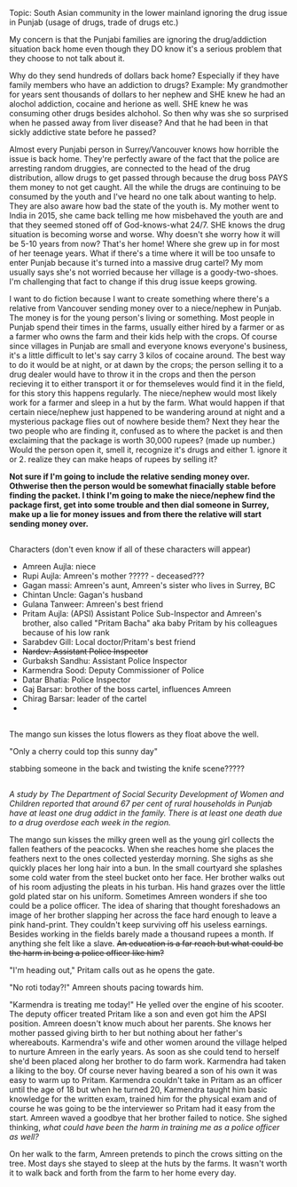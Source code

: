 Topic: South Asian community in the lower mainland ignoring the drug issue in Punjab (usage of drugs, trade of drugs etc.)

My concern is that the Punjabi families are ignoring the drug/addiction situation back home even though they DO know it's a serious problem that they choose to not talk about it. 

Why do they send hundreds of dollars back home? Especially if they have family members who have an addiction to drugs? Example: My grandmother for years sent thousands of dollars to her nephew and SHE knew he had an alochol addiction, cocaine and herione as well. SHE knew he was consuming other drugs besides alchohol. So then why was she so surprised when he passed away from liver disease? And that he had been in that sickly addictive state before he passed?

Almost every Punjabi person in Surrey/Vancouver knows how horrible the issue is back home. They're perfectly aware of the fact that the police are arresting random druggies, are connected to the head of the drug distribution, allow drugs to get passed through because the drug boss PAYS them money to not get caught. All the while the drugs are continuing to be consumed by the youth and I've heard no one talk about wanting to help. They are also aware how bad the state of the youth is. My mother went to India in 2015, she came back telling me how misbehaved the youth are and that they seemed stoned off of God-knows-what 24/7. SHE knows the drug situation is becoming worse and worse. Why doesn't she worry how it will be 5-10 years from now? That's her home! Where she grew up in for most of her teenage years. What if there's a time where it will be too unsafe to enter Punjab because it's turned into a massive drug cartel? My mom usually says she's not worried because her village is a goody-two-shoes. I'm challenging that fact to change if this drug issue keeps growing. 


I want to do fiction because I want to create something where there's a relative from Vancouver sending money over to a niece/nephew in Punjab. The money is for the young person's living or something. Most people in Punjab spend their times in the farms, usually either  hired by a farmer or as a farmer who owns the farm and their kids help with the crops. Of course since villages in Punjab are small and everyone knows everyone's business, it's a little difficult to let's say carry 3 kilos of cocaine around. The best way to do it would be at night, or at dawn by the crops; the person selling it to a drug dealer would have to throw it in the crops and then the person recieving it to either transport it or for themseleves would find it in the field, for this story this happens regularly. The niece/nephew would most likely work for a farmer and sleep in a hut by the farm. What would happen if that certain niece/nephew just happened to be wandering around at night and a mysterious package flies out of nowhere beside them? Next they hear the two people who are finding it, confused as to where the packet is and then exclaiming that the package is worth 30,000 rupees? (made up number.) Would the person open it, smell it, recognize it's drugs and either 1. ignore it or 2. realize they can make heaps of rupees by selling it? 

**Not sure if I'm going to include the relative sending money over. Othwerise then the person would be somewhat finacially stable before finding the packet. I think I'm going to make the niece/nephew find the package first, get into some trouble and then dial someone in Surrey, make up a lie for money issues and from there the relative will start sending money over.** 
##

Characters (don't even know if all of these characters will appear)
- Amreen Aujla: niece
- Rupi Aujla: Amreen's mother ????? - deceased???
- Gagan massi: Amreen's aunt, Amreen's sister who lives in Surrey, BC
- Chintan Uncle: Gagan's husband
- Gulana Tanweer: Amreen's best friend
- Pritam Aujla: (APSI) Assistant Police Sub-Inspector and Amreen's brother, also called "Pritam Bacha" aka baby Pritam by his     colleagues because of his low rank
- Sarabdev Gill: Local doctor/Pritam's best friend
- ~~Nardev: Assistant Police Inspector~~
- Gurbaksh Sandhu: Assistant Police Inspector
- Karmendra Sood: Deputy Commissioner of Police
- Datar Bhatia: Police Inspector 
- Gaj Barsar: brother of the boss cartel, influences Amreen
- Chirag Barsar: leader of the cartel
- 


##

The mango sun kisses the lotus flowers as they float above the well. 

"Only a cherry could top this sunny day"

stabbing someone in the back and twisting the knife scene?????

##

*A study by The Department of Social Security Development of Women and Children reported that around 67 per cent of rural households in Punjab have at least one drug addict in the family. There is at least one death due to a drug overdose each week in the region.*

The mango sun kisses the milky green well as the young girl collects the fallen feathers of the peacocks. When she reaches home she places the feathers next to the ones collected yesterday morning. She sighs as she quickly places her long hair into a bun. In the small courtyard she splashes some cold water from the steel bucket onto her face. Her brother walks out of his room adjusting the pleats in his turban. His hand grazes over the little gold plated star on his uniform. Sometimes Amreen wonders if she too could be a police officer. The idea of sharing that thought foreshadows an image of her brother slapping her across the face hard enough to leave a pink hand-print. They couldn't keep surviving off his useless earnings. Besides working in the fields barely made a thousand rupees a month. If anything she felt like a slave. ~~An education is a far reach but what could be the harm in being a police officer like him?~~

"I'm heading out," Pritam calls out as he opens the gate.

"No roti today?!" Amreen shouts pacing towards him. 

"Karmendra is treating me today!" He yelled over the engine of his scooter. The deputy officer treated Pritam like a son and even got him the APSI position. Amreen doesn't know much about her parents. She knows her mother passed giving birth to her but nothing about her father's whereabouts. Karmendra's wife and other women around the village helped to nurture Amreen in the early years. As soon as she could tend to herself she'd been placed along her brother to do farm work. Karmendra had taken a liking to the boy. Of course never having beared a son of his own it was easy to warm up to Pritam. Karmendra couldn't take in Pritam as an officer until the age of 18 but when he turned 20, Karmendra taught him basic knowledge for the written exam, trained him for the physical exam and of course he was going to be the interviewer so Pritam had it easy from the start. Amreen waved a goodbye that her brother failed to notice. She sighed thinking, *what could have been the harm in training me as a police officer as well?* 

On her walk to the farm, Amreen pretends to pinch the crows sitting on the tree. Most days she stayed to sleep at the huts by the farms. It wasn't worth it to walk back and forth from the farm to her home every day. 
